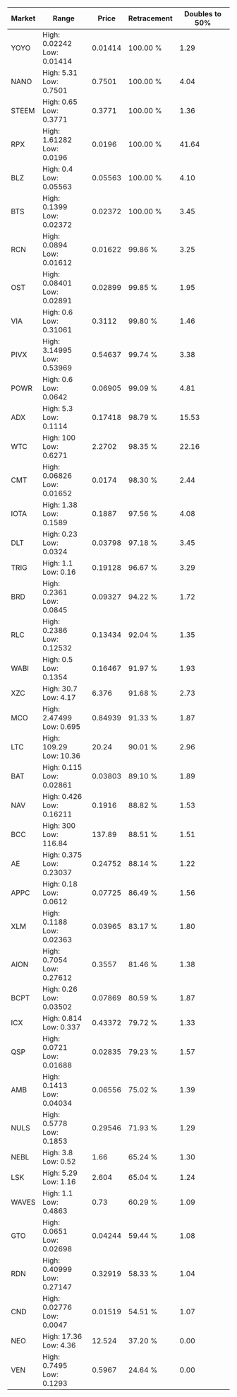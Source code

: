 | Market | Range | Price| Retracement | Doubles to 50% |
| --- | --- | --- | --- | --- |
| YOYO | High: 0.02242<br />Low: 0.01414 | 0.01414 | 100.00 % | 1.29 |
| NANO | High: 5.31<br />Low: 0.7501 | 0.7501 | 100.00 % | 4.04 |
| STEEM | High: 0.65<br />Low: 0.3771 | 0.3771 | 100.00 % | 1.36 |
| RPX | High: 1.61282<br />Low: 0.0196 | 0.0196 | 100.00 % | 41.64 |
| BLZ | High: 0.4<br />Low: 0.05563 | 0.05563 | 100.00 % | 4.10 |
| BTS | High: 0.1399<br />Low: 0.02372 | 0.02372 | 100.00 % | 3.45 |
| RCN | High: 0.0894<br />Low: 0.01612 | 0.01622 | 99.86 % | 3.25 |
| OST | High: 0.08401<br />Low: 0.02891 | 0.02899 | 99.85 % | 1.95 |
| VIA | High: 0.6<br />Low: 0.31061 | 0.3112 | 99.80 % | 1.46 |
| PIVX | High: 3.14995<br />Low: 0.53969 | 0.54637 | 99.74 % | 3.38 |
| POWR | High: 0.6<br />Low: 0.0642 | 0.06905 | 99.09 % | 4.81 |
| ADX | High: 5.3<br />Low: 0.1114 | 0.17418 | 98.79 % | 15.53 |
| WTC | High: 100<br />Low: 0.6271 | 2.2702 | 98.35 % | 22.16 |
| CMT | High: 0.06826<br />Low: 0.01652 | 0.0174 | 98.30 % | 2.44 |
| IOTA | High: 1.38<br />Low: 0.1589 | 0.1887 | 97.56 % | 4.08 |
| DLT | High: 0.23<br />Low: 0.0324 | 0.03798 | 97.18 % | 3.45 |
| TRIG | High: 1.1<br />Low: 0.16 | 0.19128 | 96.67 % | 3.29 |
| BRD | High: 0.2361<br />Low: 0.0845 | 0.09327 | 94.22 % | 1.72 |
| RLC | High: 0.2386<br />Low: 0.12532 | 0.13434 | 92.04 % | 1.35 |
| WABI | High: 0.5<br />Low: 0.1354 | 0.16467 | 91.97 % | 1.93 |
| XZC | High: 30.7<br />Low: 4.17 | 6.376 | 91.68 % | 2.73 |
| MCO | High: 2.47499<br />Low: 0.695 | 0.84939 | 91.33 % | 1.87 |
| LTC | High: 109.29<br />Low: 10.36 | 20.24 | 90.01 % | 2.96 |
| BAT | High: 0.115<br />Low: 0.02861 | 0.03803 | 89.10 % | 1.89 |
| NAV | High: 0.426<br />Low: 0.16211 | 0.1916 | 88.82 % | 1.53 |
| BCC | High: 300<br />Low: 116.84 | 137.89 | 88.51 % | 1.51 |
| AE | High: 0.375<br />Low: 0.23037 | 0.24752 | 88.14 % | 1.22 |
| APPC | High: 0.18<br />Low: 0.0612 | 0.07725 | 86.49 % | 1.56 |
| XLM | High: 0.1188<br />Low: 0.02363 | 0.03965 | 83.17 % | 1.80 |
| AION | High: 0.7054<br />Low: 0.27612 | 0.3557 | 81.46 % | 1.38 |
| BCPT | High: 0.26<br />Low: 0.03502 | 0.07869 | 80.59 % | 1.87 |
| ICX | High: 0.814<br />Low: 0.337 | 0.43372 | 79.72 % | 1.33 |
| QSP | High: 0.0721<br />Low: 0.01688 | 0.02835 | 79.23 % | 1.57 |
| AMB | High: 0.1413<br />Low: 0.04034 | 0.06556 | 75.02 % | 1.39 |
| NULS | High: 0.5778<br />Low: 0.1853 | 0.29546 | 71.93 % | 1.29 |
| NEBL | High: 3.8<br />Low: 0.52 | 1.66 | 65.24 % | 1.30 |
| LSK | High: 5.29<br />Low: 1.16 | 2.604 | 65.04 % | 1.24 |
| WAVES | High: 1.1<br />Low: 0.4863 | 0.73 | 60.29 % | 1.09 |
| GTO | High: 0.0651<br />Low: 0.02698 | 0.04244 | 59.44 % | 1.08 |
| RDN | High: 0.40999<br />Low: 0.27147 | 0.32919 | 58.33 % | 1.04 |
| CND | High: 0.02776<br />Low: 0.0047 | 0.01519 | 54.51 % | 1.07 |
| NEO | High: 17.36<br />Low: 4.36 | 12.524 | 37.20 % | 0.00 |
| VEN | High: 0.7495<br />Low: 0.1293 | 0.5967 | 24.64 % | 0.00 |
